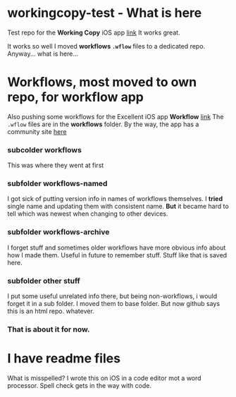 # workingcopy-test - What is here
Test repo for the **Working Copy** iOS app [link](http://workingcopyapp.com/) It works great.

It works so well I moved **workflows ` .wflow `** files to a dedicated repo. Anyway... what is here...

# Workflows, most moved to own repo, for workflow app

Also pushing some workflows for the Excellent iOS app **Workflow** [link](https://workflow.is)  The ` .wflow ` files are in the **workflows** folder. By the way, the app has a community site [here](https://workflow.is/community)

### subcolder workflows
This was where they went at first

### subfolder workflows-named
I got sick of putting version info in names of workflows themselves. I **tried** single name and updating them with consistent name. **But** it became hard to tell which was newest when changing to other devices.

### subfolder workflows-archive
I forget stuff and sometimes older workflows have more obvious info about how I made them. Useful in future to remember stuff. Stuff like that is saved here.

### subfolder other stuff
I put some useful unrelated info there, but being non-workflows, i would forget it in a sub folder. I moved them to base folder. But now github says this is an html repo. whatever.

### That is about it for now. 

# I have readme files
What is misspelled? I wrote this on iOS in a code editor mot a word processor. Spell check gets in the way with code.
